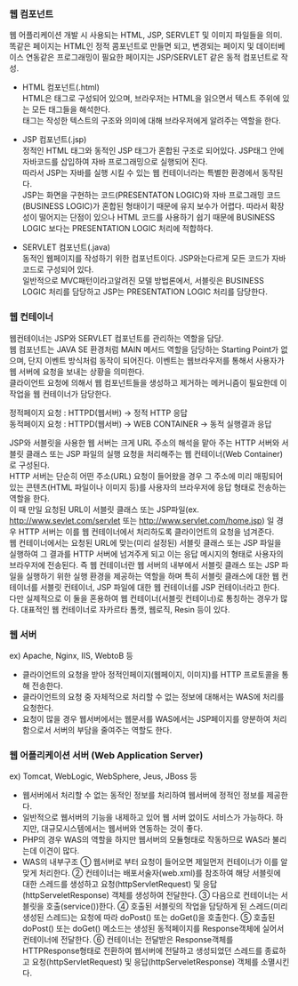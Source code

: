 ### 웹 컴포넌트  
웹 어플리케이션 개발 시 사용되는 HTML, JSP, SERVLET 및 이미지 파일들을 의미.  
똑같은 페이지는 HTML인 정적 콤포넌트로 만들면 되고, 
변경되는 페이지 및 데이터베이스 연동같은 프로그래밍이 필요한 페이지는 JSP/SERVLET 같은 동적 컴포넌트로 작성.

-  HTML 컴포넌트(.html)  
HTML은 태그로 구성되어 있으며, 브라우저는 HTML을 읽으면서 텍스트 주위에 있는 모든 태그들을 해석한다.  
태그는 작성한 텍스트의 구조와 의미에 대해 브라우저에게 알려주는 역할을 한다.

-  JSP 컴포넌트(.jsp)  
정적인 HTML 태그와 동적인 JSP 태그가 혼합된 구조로 되어있다. JSP태그 안에 자바코드를 삽입하여 자바 프로그래밍으로 실행되어 진다.  
따라서 JSP는 자바를 실행 시킬 수 있는 웹 컨테이너라는 특별한 환경에서 동작된다.  
JSP는 화면을 구현하는 코드(PRESENTATON LOGIC)와 자바 프로그래밍 코드(BUSINESS LOGIC)가 혼합된 형태이기 때문에 유지 보수가 어렵다.
따라서 확장성이 떨어지는 단점이 있으나 HTML 코드를 사용하기 쉽기 때문에 BUSINESS LOGIC 보다는 PRESENTATION LOGIC 처리에 적합하다.

- SERVLET 컴포넌트(.java)  
동적인 웹페이지를 작성하기 위한 컴포넌트이다. JSP와는다르게 모든 코드가 자바 코드로 구성되어 있다.  
일반적으로 MVC패턴이라고알려진 모델 방법론에서, 서블릿은 BUSINESS LOGIC 처리를 담당하고 JSP는 PRESENTATION LOGIC 처리를 담당한다.


### 웹 컨테이너
웹컨테이너는 JSP와 SERVLET 컴포넌트를 관리하는 역할을 담당.  
웹 컴포넌트는 JAVA SE 환경처럼 MAIN 메서드 역할을 담당하는 Starting Point가 없으며, 단지 이벤트 방식처럼 동작이 되어진다.
이벤트는 웹브라우저를 통해서 사용자가 웹 서버에 요청을 보내는 상황을 의미한다.  
클라이언트 요청에 의해서 웹 컴포넌트들을 생성하고 제거하는 메커니즘이 필요한데 이 작업을 웹 컨테이너가 담당한다.

정적페이지 요청 : HTTPD(웹서버) -> 정적 HTTP 응답  
동적페이지 요청 : HTTPD(웹서버) -> WEB CONTAINER -> 동적 실행결과 응답

JSP와 서블릿을 사용한 웹 서버는 크게 URL 주소의 해석을 맡아 주는 HTTP 서버와 서블릿 클래스 또는 JSP 파일의 실행 요청을 처리해주는 웹 컨테이너(Web Container)로 구성된다.  
HTTP 서버는 단순히 어떤 주소(URL) 요청이 들어왔을 경우 그 주소에 미리 매핑되어 있는 콘텐츠(HTML 파일이나 이미지 등)를 사용자의 브라우저에 응답 형태로 전송하는 역할을 한다.  
이 때 만일 요청된 URL이 서블릿 클래스 또는 JSP파일(ex. http://www.sevlet.com/servlet 또는 http://www.servlet.com/home.jsp) 일 경우 HTTP 서버는 이를 웹 컨테이너에서 처리하도록 클라이언트의 요청을 넘겨준다.  
웹 컨테이너에서는 요청된 URL에 맞는(미리 설정된) 서블릿 클래스 또는 JSP 파일을 실행하여 그 결과를 HTTP 서버에 넘겨주게 되고 이는 응답 메시지의 형태로 사용자의 브라우저에 전송된다. 
즉 웹 컨테이너란 웹 서버의 내부에서 서블릿 클래스 또는 JSP 파일을 실행하기 위한 실행 환경을 제공하는 역할을 하며 특히 서블릿 클래스에 대한 웹 컨테이너를 서블릿 컨테이너, JSP 파일에 대한 웹 컨테이너를 JSP 컨테이너라고 한다.  
다만 실제적으로 이 둘을 혼용하여 웹 컨테이너(서블릿 컨테이너)로 통칭하는 경우가 많다. 대표적인 웹 컨테이너로 자카르타 톰캣, 웹로직, Resin 등이 있다.  

### 웹 서버
ex) Apache, Nginx, IIS, WebtoB 등
- 클라이언트의 요청을 받아 정적인페이지(웹페이지, 이미지)를 HTTP 프로토콜을 통해 전송한다.
- 클라이언트의 요청 중 자체적으로 처리할 수 없는 정보에 대해서는 WAS에 처리를 요청한다.
- 요청이 많을 경우 웹서버에서는 웹문서를 WAS에서는 JSP페이지를 양분하여 처리 함으로서 서버의 부담을 줄여주는 역할도 한다.

### 웹 어플리케이션 서버 (Web Application Server)
ex) Tomcat, WebLogic, WebSphere, Jeus, JBoss 등
- 웹서버에서 처리할 수 없는 동적인 정보를 처리하여 웹서버에 정적인 정보를 제공한다.
- 일반적으로 웹서버의 기능을 내제하고 있어 웹 서버 없이도 서비스가 가능하다. 하지만, 대규모시스템에서는 웹서버와 연동하는 것이 좋다.
- PHP의 경우 WAS의 역할을 하지만 웹서버의 모듈형태로 작동하므로 WAS라 불리는데 이견이 많다.
- WAS의 내부구조
① 웹서버로 부터 요청이 들어오면 제일먼저 컨테이너가 이를 알맞게 처리한다.
② 컨테이너는 배포서술자(web.xml)를 참조하여 해당 서블릿에 대한 스레드를 생성하고 요청(httpServletRequest) 및 응답(httpServeletResponse) 객체를 생성하여 전달한다.
③ 다음으로 컨테이너는 서블릿을 호출(service())한다.
④ 호출된 서블릿의 작업을 담당하게 된 스레드(미리 생성된 스레드)는 요청에 따라 doPost() 또는 doGet()을 호출한다.
⑤ 호출된 doPost() 또는 doGet() 메소드는 생성된 동적페이지를 Response객체에 실어서 컨테이너에 전달한다.
⑥ 컨테이너는 전달받은 Response객체를 HTTPResponse형태로 전환하여 웹서버에 전달하고 생성되었던 스레드를 종료하고 요청(httpServletRequest) 및 응답(httpServeletResponse) 객체를 소멸시킨다.

